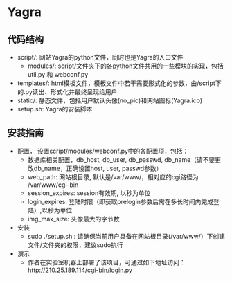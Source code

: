 # Yagra
## 代码结构
- script/: 网站Yagra的python文件，同时也是Yagra的入口文件
  - modules/: script/文件夹下的各python文件共用的一些模块的实现，包括util.py 和 webconf.py
- templates/: html模板文件，模板文件中若干需要形式化的参数，由/script下的.py读出、形式化并最终呈现给用户
- static/: 静态文件，包括用户默认头像(no_pic)和网站图标(Yagra.ico)
- setup.sh: Yagra的安装脚本

## 安装指南
- 配置， 设置script/modules/webconf.py中的各配置项，包括：
  - 数据库相关配置，db_host, db_user, db_passwd, db_name（请不要更改db_name，正确设置host, user, passwd参数）
  - web_path: 网站根目录, 默认是/var/www/，相对应的cgi路径为 /var/www/cgi-bin
  - session_expires: session有效期, 以秒为单位
  - login_expires: 登陆时限（即获取prelogin参数后需在多长时间内完成登陆）,以秒为单位
  - img_max_size: 头像最大的字节数
- 安装
  - sudo ./setup.sh : 请确保当前用户具备在网站根目录(/var/www/）下创建文件/文件夹的权限，建议sudo执行
- 演示
  - 作者在实验室机器上部署了该项目，可通过如下地址访问：http://210.25.189.114/cgi-bin/login.py
